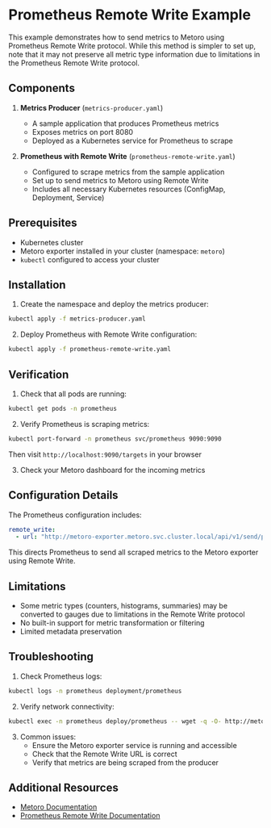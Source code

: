# Prometheus Remote Write Example

This example demonstrates how to send metrics to Metoro using Prometheus Remote Write protocol. While this method is simpler to set up, note that it may not preserve all metric type information due to limitations in the Prometheus Remote Write protocol.

## Components

1. **Metrics Producer** (`metrics-producer.yaml`)
   - A sample application that produces Prometheus metrics
   - Exposes metrics on port 8080
   - Deployed as a Kubernetes service for Prometheus to scrape

2. **Prometheus with Remote Write** (`prometheus-remote-write.yaml`)
   - Configured to scrape metrics from the sample application
   - Set up to send metrics to Metoro using Remote Write
   - Includes all necessary Kubernetes resources (ConfigMap, Deployment, Service)

## Prerequisites

- Kubernetes cluster
- Metoro exporter installed in your cluster (namespace: `metoro`)
- `kubectl` configured to access your cluster

## Installation

1. Create the namespace and deploy the metrics producer:
```bash
kubectl apply -f metrics-producer.yaml
```

2. Deploy Prometheus with Remote Write configuration:
```bash
kubectl apply -f prometheus-remote-write.yaml
```

## Verification

1. Check that all pods are running:
```bash
kubectl get pods -n prometheus
```

2. Verify Prometheus is scraping metrics:
```bash
kubectl port-forward -n prometheus svc/prometheus 9090:9090
```
Then visit `http://localhost:9090/targets` in your browser

3. Check your Metoro dashboard for the incoming metrics

## Configuration Details

The Prometheus configuration includes:

```yaml
remote_write:
  - url: "http://metoro-exporter.metoro.svc.cluster.local/api/v1/send/prometheus/remote_write"
```

This directs Prometheus to send all scraped metrics to the Metoro exporter using Remote Write.

## Limitations

- Some metric types (counters, histograms, summaries) may be converted to gauges due to limitations in the Remote Write protocol
- No built-in support for metric transformation or filtering
- Limited metadata preservation

## Troubleshooting

1. Check Prometheus logs:
```bash
kubectl logs -n prometheus deployment/prometheus
```

2. Verify network connectivity:
```bash
kubectl exec -n prometheus deploy/prometheus -- wget -q -O- http://metoro-exporter.metoro.svc.cluster.local/health
```

3. Common issues:
   - Ensure the Metoro exporter service is running and accessible
   - Check that the Remote Write URL is correct
   - Verify that metrics are being scraped from the producer

## Additional Resources

- [Metoro Documentation](https://docs.metoro.io)
- [Prometheus Remote Write Documentation](https://prometheus.io/docs/operating/integrations/#remote-endpoints-and-storage) 